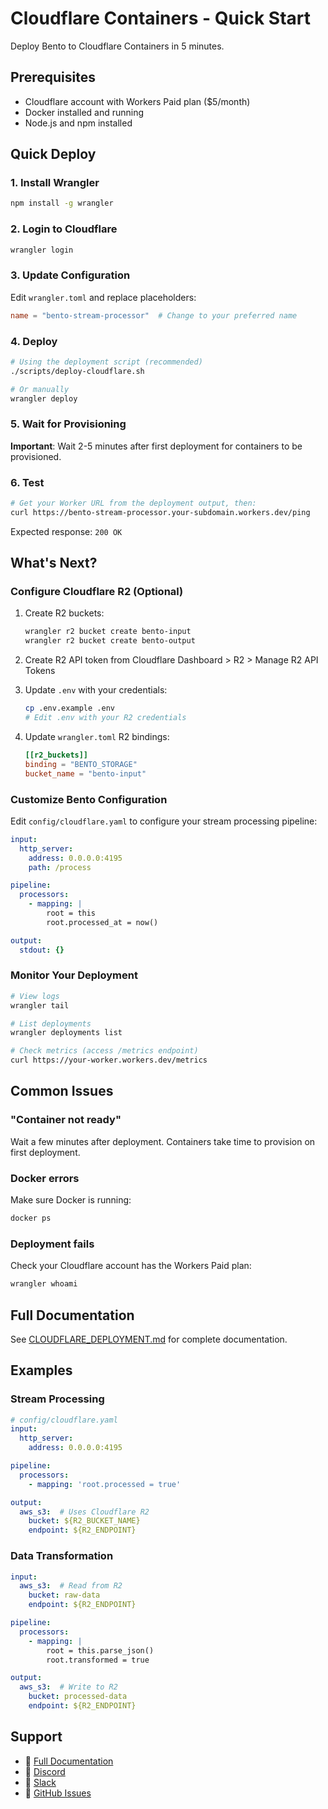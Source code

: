 # Cloudflare Containers - Quick Start

Deploy Bento to Cloudflare Containers in 5 minutes.

## Prerequisites

- Cloudflare account with Workers Paid plan ($5/month)
- Docker installed and running
- Node.js and npm installed

## Quick Deploy

### 1. Install Wrangler

```bash
npm install -g wrangler
```

### 2. Login to Cloudflare

```bash
wrangler login
```

### 3. Update Configuration

Edit `wrangler.toml` and replace placeholders:

```toml
name = "bento-stream-processor"  # Change to your preferred name
```

### 4. Deploy

```bash
# Using the deployment script (recommended)
./scripts/deploy-cloudflare.sh

# Or manually
wrangler deploy
```

### 5. Wait for Provisioning

**Important**: Wait 2-5 minutes after first deployment for containers to be provisioned.

### 6. Test

```bash
# Get your Worker URL from the deployment output, then:
curl https://bento-stream-processor.your-subdomain.workers.dev/ping
```

Expected response: `200 OK`

## What's Next?

### Configure Cloudflare R2 (Optional)

1. Create R2 buckets:
   ```bash
   wrangler r2 bucket create bento-input
   wrangler r2 bucket create bento-output
   ```

2. Create R2 API token from Cloudflare Dashboard > R2 > Manage R2 API Tokens

3. Update `.env` with your credentials:
   ```bash
   cp .env.example .env
   # Edit .env with your R2 credentials
   ```

4. Update `wrangler.toml` R2 bindings:
   ```toml
   [[r2_buckets]]
   binding = "BENTO_STORAGE"
   bucket_name = "bento-input"
   ```

### Customize Bento Configuration

Edit `config/cloudflare.yaml` to configure your stream processing pipeline:

```yaml
input:
  http_server:
    address: 0.0.0.0:4195
    path: /process

pipeline:
  processors:
    - mapping: |
        root = this
        root.processed_at = now()

output:
  stdout: {}
```

### Monitor Your Deployment

```bash
# View logs
wrangler tail

# List deployments
wrangler deployments list

# Check metrics (access /metrics endpoint)
curl https://your-worker.workers.dev/metrics
```

## Common Issues

### "Container not ready"

Wait a few minutes after deployment. Containers take time to provision on first deployment.

### Docker errors

Make sure Docker is running:
```bash
docker ps
```

### Deployment fails

Check your Cloudflare account has the Workers Paid plan:
```bash
wrangler whoami
```

## Full Documentation

See [CLOUDFLARE_DEPLOYMENT.md](CLOUDFLARE_DEPLOYMENT.md) for complete documentation.

## Examples

### Stream Processing

```yaml
# config/cloudflare.yaml
input:
  http_server:
    address: 0.0.0.0:4195

pipeline:
  processors:
    - mapping: 'root.processed = true'

output:
  aws_s3:  # Uses Cloudflare R2
    bucket: ${R2_BUCKET_NAME}
    endpoint: ${R2_ENDPOINT}
```

### Data Transformation

```yaml
input:
  aws_s3:  # Read from R2
    bucket: raw-data
    endpoint: ${R2_ENDPOINT}

pipeline:
  processors:
    - mapping: |
        root = this.parse_json()
        root.transformed = true

output:
  aws_s3:  # Write to R2
    bucket: processed-data
    endpoint: ${R2_ENDPOINT}
```

## Support

- 📖 [Full Documentation](CLOUDFLARE_DEPLOYMENT.md)
- 💬 [Discord](https://console.warpstream.com/socials/discord)
- 💼 [Slack](https://console.warpstream.com/socials/slack)
- 🐛 [GitHub Issues](https://github.com/warpstreamlabs/bento/issues)
